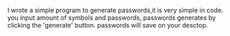 I wrote a simple program to generate passwords,it is very simple in code.
you input amount of symbols and passwords, passwords generates by clicking the 'generate' button.
passwords will save on your desctop.
